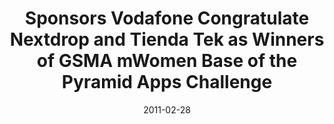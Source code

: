 ---
title: Sponsors Vodafone Congratulate Nextdrop and Tienda Tek as Winners of GSMA mWomen Base of the Pyramid Apps Challenge
date: 2011-02-28
external_link: http://www.vodafone.com/content/index/media/vodafone-group-releases/2011/mwomen_appschallenge.html#
thumbnail: /assets/press/20110228-vodafone.png
in_home: true
---